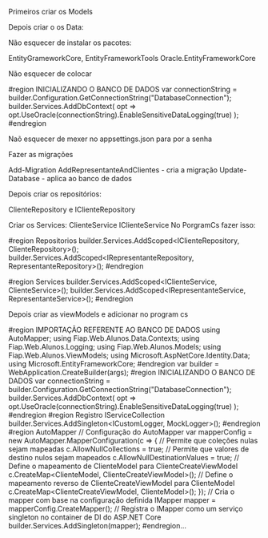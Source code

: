 Primeiros criar os Models

Depois criar o os Data:

Não esquecer de instalar os pacotes:

EntityGrameworkCore, EntityFrameworkTools
Oracle.EntityFrameworkCore

Não esquecer de colocar

#region INICIALIZANDO O BANCO DE DADOS
var connectionString = builder.Configuration.GetConnectionString("DatabaseConnection");
builder.Services.AddDbContext<DatabaseContext>(
    opt => opt.UseOracle(connectionString).EnableSensitiveDataLogging(true)
);
#endregion

Naõ esquecer de mexer no appsettings.json para por a senha 

Fazer as migrações


Add-Migration AddRepresentanteAndClientes - cria a migração
Update-Database - aplica ao banco de dados


Depois criar os repositórios:

ClienteRepository e IClienteRepository

Criar os Services: ClienteService IClienteService
No PorgramCs fazer isso:

#region Repositorios
builder.Services.AddScoped<IClienteRepository, ClienteRepository>();
builder.Services.AddScoped<IRepresentanteRepository, RepresentanteRepository>();
#endregion


#region Services
builder.Services.AddScoped<IClienteService, ClienteService>();
builder.Services.AddScoped<IRepresentanteService, RepresentanteService>();
#endregion

Depois criar as viewModels e adicionar no program cs

#region IMPORTAÇÃO REFERENTE AO BANCO DE DADOS
using AutoMapper;
using Fiap.Web.Alunos.Data.Contexts;
using Fiap.Web.Alunos.Logging;
using Fiap.Web.Alunos.Models;
using Fiap.Web.Alunos.ViewModels;
using Microsoft.AspNetCore.Identity.Data;
using Microsoft.EntityFrameworkCore;
#endregion
var builder = WebApplication.CreateBuilder(args);
#region INICIALIZANDO O BANCO DE DADOS
var connectionString = builder.Configuration.GetConnectionString("DatabaseConnection");
builder.Services.AddDbContext<DatabaseContext>(
    opt => opt.UseOracle(connectionString).EnableSensitiveDataLogging(true)
);
#endregion
#region Registro IServiceCollection
builder.Services.AddSingleton<ICustomLogger, MockLogger>();
#endregion
#region AutoMapper
// Configuração do AutoMapper
var mapperConfig = new AutoMapper.MapperConfiguration(c => {
    // Permite que coleções nulas sejam mapeadas
    c.AllowNullCollections = true;
    // Permite que valores de destino nulos sejam mapeados
    c.AllowNullDestinationValues = true;
    // Define o mapeamento de ClienteModel para ClienteCreateViewModel
    c.CreateMap<ClienteModel, ClienteCreateViewModel>();
    // Define o mapeamento reverso de ClienteCreateViewModel para ClienteModel
    c.CreateMap<ClienteCreateViewModel, ClienteModel>();
});
// Cria o mapper com base na configuração definida
IMapper mapper = mapperConfig.CreateMapper();
// Registra o IMapper como um serviço singleton no container de DI do ASP.NET Core
builder.Services.AddSingleton(mapper);
#endregion...

